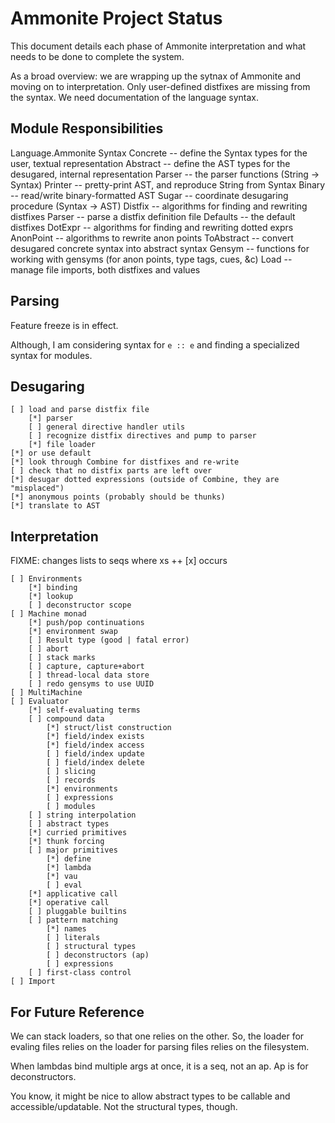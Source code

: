 Ammonite Project Status
=======================

This document details each phase of Ammonite interpretation and what needs to be done to complete the system.

As a broad overview: we are wrapping up the sytnax of Ammonite and moving on to interpretation.
Only user-defined distfixes are missing from the syntax.
We need documentation of the language syntax.

Module Responsibilities
-----------------------

Language.Ammonite
	Syntax
		Concrete -- define the Syntax types for the user, textual representation
		Abstract -- define the AST types for the desugared, internal representation
		Parser -- the parser functions (String -> Syntax)
		Printer -- pretty-print AST, and reproduce String from Syntax
		Binary -- read/write binary-formatted AST
		Sugar -- coordinate desugaring procedure (Syntax -> AST)
			Distfix -- algorithms for finding and rewriting distfixes
				Parser -- parse a distfix definition file
				Defaults -- the default distfixes
			DotExpr -- algorithms for finding and rewriting dotted exprs
			AnonPoint -- algorithms to rewrite anon points
			ToAbstract -- convert desugared concrete syntax into abstract syntax
	Gensym -- functions for working with gensyms (for anon points, type tags, cues, &c)
	Load -- manage file imports, both distfixes and values


Parsing
-------

Feature freeze is in effect.

Although, I am considering syntax for `e :: e` and finding a specialized syntax for modules.


Desugaring
----------

	[ ] load and parse distfix file
		[*] parser
		[ ] general directive handler utils
		[ ] recognize distfix directives and pump to parser
		[*] file loader
	[*] or use default
	[*] look through Combine for distfixes and re-write
	[ ] check that no distfix parts are left over
	[*] desugar dotted expressions (outside of Combine, they are "misplaced")
	[*] anonymous points (probably should be thunks)
	[*] translate to AST


Interpretation
--------------

FIXME: changes lists to seqs where xs ++ [x] occurs

	[ ] Environments
		[*] binding
		[*] lookup
		[ ] deconstructor scope
	[ ] Machine monad
		[*] push/pop continuations
		[*] environment swap
		[ ] Result type (good | fatal error)
		[ ] abort
		[ ] stack marks
		[ ] capture, capture+abort
		[ ] thread-local data store
		[ ] redo gensyms to use UUID
	[ ] MultiMachine
	[ ] Evaluator
		[*] self-evaluating terms
		[ ] compound data
			[*] struct/list construction
			[*] field/index exists
			[*] field/index access
			[ ] field/index update
			[ ] field/index delete
			[ ] slicing
			[ ] records
			[*] environments
			[ ] expressions
			[ ] modules
		[ ] string interpolation
		[ ] abstract types
		[*] curried primitives
		[*] thunk forcing
		[ ] major primitives
			[*] define
			[*] lambda
			[*] vau
			[ ] eval
		[*] applicative call
		[*] operative call
		[ ] pluggable builtins
		[ ] pattern matching
			[*] names
			[ ] literals
			[ ] structural types
			[ ] deconstructors (ap)
			[ ] expressions
		[ ] first-class control
	[ ] Import


For Future Reference
--------------------

We can stack loaders, so that one relies on the other.
So, the loader for evaling files relies on the loader for parsing files relies on the filesystem.

When lambdas bind multiple args at once, it is a seq, not an ap. Ap is for deconstructors.

You know, it might be nice to allow abstract types to be callable and accessible/updatable.
Not the structural types, though.